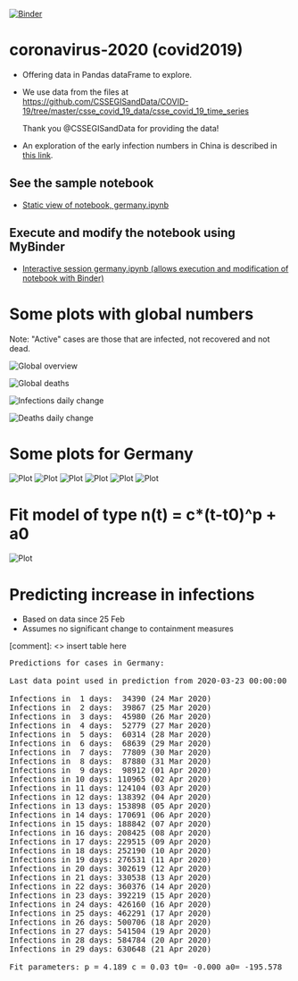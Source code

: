 [![Binder](https://mybinder.org/badge_logo.svg)](https://mybinder.org/v2/gh/fangohr/coronavirus-2020/master?filepath=germany.ipynb)

# coronavirus-2020 (covid2019)

- Offering data in Pandas dataFrame to explore.

- We use data from the files at https://github.com/CSSEGISandData/COVID-19/tree/master/csse_covid_19_data/csse_covid_19_time_series

  Thank you @CSSEGISandData for providing the data!

- An exploration of the early infection numbers in China is described in [this link](readme-old.md).

## See the sample notebook

- [Static view of notebook, germany.ipynb](https://nbviewer.jupyter.org/github/fangohr/coronavirus-2020/blob/master/germany.ipynb)

## Execute and modify the notebook using MyBinder

- [Interactive session germany.ipynb (allows execution and modification of notebook with Binder)](https://mybinder.org/v2/gh/fangohr/coronavirus-2020/master?filepath=germany.ipynb)


# Some plots with global numbers

Note: "Active" cases are those that are infected, not recovered and not dead.

![Global overview](figures/global-overview.svg)

![Global deaths](figures/global-deaths.svg)

![Infections daily change](figures/global-new-infections.svg)

![Deaths daily change](figures/global-new-deaths.svg)

# Some plots for Germany

![Plot](figures/germany-overview.svg)
![Plot](figures/germany-overview-25-feb.svg)
![Plot](figures/new-cases-Germany.svg)
![Plot](figures/new-recovered-Germany.svg)
![Plot](figures/new-active-Germany.svg)
![Plot](figures/new-deaths-Germany.svg)

# Fit model of type n(t) = c*(t-t0)^p + a0

![Plot](figures/infections-with-model-fit.svg)

# Predicting increase in infections

- Based on data since 25 Feb
- Assumes no significant change to containment measures 

[comment]: <> insert table here
<pre>
Predictions for cases in Germany:

Last data point used in prediction from 2020-03-23 00:00:00

Infections in  1 days:  34390 (24 Mar 2020)
Infections in  2 days:  39867 (25 Mar 2020)
Infections in  3 days:  45980 (26 Mar 2020)
Infections in  4 days:  52779 (27 Mar 2020)
Infections in  5 days:  60314 (28 Mar 2020)
Infections in  6 days:  68639 (29 Mar 2020)
Infections in  7 days:  77809 (30 Mar 2020)
Infections in  8 days:  87880 (31 Mar 2020)
Infections in  9 days:  98912 (01 Apr 2020)
Infections in 10 days: 110965 (02 Apr 2020)
Infections in 11 days: 124104 (03 Apr 2020)
Infections in 12 days: 138392 (04 Apr 2020)
Infections in 13 days: 153898 (05 Apr 2020)
Infections in 14 days: 170691 (06 Apr 2020)
Infections in 15 days: 188842 (07 Apr 2020)
Infections in 16 days: 208425 (08 Apr 2020)
Infections in 17 days: 229515 (09 Apr 2020)
Infections in 18 days: 252190 (10 Apr 2020)
Infections in 19 days: 276531 (11 Apr 2020)
Infections in 20 days: 302619 (12 Apr 2020)
Infections in 21 days: 330538 (13 Apr 2020)
Infections in 22 days: 360376 (14 Apr 2020)
Infections in 23 days: 392219 (15 Apr 2020)
Infections in 24 days: 426160 (16 Apr 2020)
Infections in 25 days: 462291 (17 Apr 2020)
Infections in 26 days: 500706 (18 Apr 2020)
Infections in 27 days: 541504 (19 Apr 2020)
Infections in 28 days: 584784 (20 Apr 2020)
Infections in 29 days: 630648 (21 Apr 2020)

Fit parameters: p = 4.189 c = 0.03 t0= -0.000 a0= -195.578</pre>
